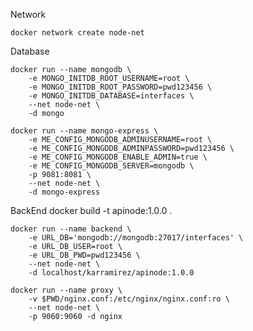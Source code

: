 
Network

	docker network create node-net

Database

	
	docker run --name mongodb \
		-e MONGO_INITDB_ROOT_USERNAME=root \
		-e MONGO_INITDB_ROOT_PASSWORD=pwd123456 \
		-e MONGO_INITDB_DATABASE=interfaces \
		--net node-net \
		-d mongo
	
	docker run --name mongo-express \
		-e ME_CONFIG_MONGODB_ADMINUSERNAME=root \
		-e ME_CONFIG_MONGODB_ADMINPASSWORD=pwd123456 \
		-e ME_CONFIG_MONGODB_ENABLE_ADMIN=true \
		-e ME_CONFIG_MONGODB_SERVER=mongodb \
		-p 9081:8081 \
		--net node-net \
		-d mongo-express

BackEnd
	docker build -t apinode:1.0.0 .
	
	docker run --name backend \
		-e URL_DB='mongodb://mongodb:27017/interfaces' \
		-e URL_DB_USER=root \
		-e URL_DB_PWD=pwd123456 \
		--net node-net \
		-d localhost/karramirez/apinode:1.0.0

	docker run --name proxy \
		-v $PWD/nginx.conf:/etc/nginx/nginx.conf:ro \
		--net node-net \
		-p 9060:9060 -d nginx


